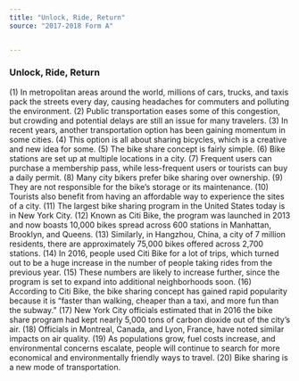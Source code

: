 ```yaml
---
title: "Unlock, Ride, Return"
source: "2017-2018 Form A"


---
```


### Unlock, Ride, Return

(1) In metropolitan areas around the world, millions of cars, trucks, and taxis pack the streets every day,
causing headaches for commuters and polluting the environment. (2) Public transportation eases some
of this congestion, but crowding and potential delays are still an issue for many travelers. (3) In recent
years, another transportation option has been gaining momentum in some cities. (4) This option is all
about sharing bicycles, which is a creative and new idea for some.
(5) The bike share concept is fairly simple. (6) Bike stations are set up at multiple locations in a city.
(7) Frequent users can purchase a membership pass, while less-frequent users or tourists can buy a daily
permit. (8) Many city bikers prefer bike sharing over ownership. (9) They are not responsible for the
bike’s storage or its maintenance. (10) Tourists also benefit from having an affordable way to experience
the sites of a city.
(11) The largest bike sharing program in the United States today is in New York City. (12) Known as
Citi Bike, the program was launched in 2013 and now boasts 10,000 bikes spread across 600 stations in
Manhattan, Brooklyn, and Queens. (13) Similarly, in Hangzhou, China, a city of 7 million residents,
there are approximately 75,000 bikes offered across 2,700 stations. (14) In 2016, people used Citi Bike
for a lot of trips, which turned out to be a huge increase in the number of people taking rides from the
previous year. (15) These numbers are likely to increase further, since the program is set to expand into
additional neighborhoods soon. (16) According to Citi Bike, the bike sharing concept has gained rapid
popularity because it is “faster than walking, cheaper than a taxi, and more fun than the subway.”
(17) New York City officials estimated that in 2016 the bike share program had kept nearly 5,000 tons of
carbon dioxide out of the city’s air. (18) Officials in Montreal, Canada, and Lyon, France, have noted
similar impacts on air quality.
(19) As populations grow, fuel costs increase, and environmental concerns escalate, people will continue
to search for more economical and environmentally friendly ways to travel. (20) Bike sharing is a new
mode of transportation.